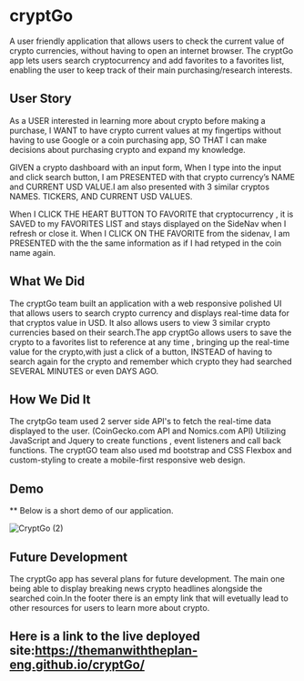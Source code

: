 # cryptGo
A user friendly application that allows users to check the current value of crypto currencies, without having to open an internet browser. 
The cryptGo app lets users search cryptocurrency and add favorites to a favorites list, enabling the user to keep track of their main purchasing/research
interests. 

## User Story 

As a USER interested in learning more  about crypto before making a purchase, 
I WANT  to have crypto current values at my  fingertips without having to use Google or a coin purchasing app,
SO THAT I can make decisions about purchasing crypto and expand my knowledge.

GIVEN a crypto dashboard with an input form,
When I type into the input and click search button, 
I am PRESENTED with that crypto currency’s NAME  and CURRENT USD VALUE.I am also presented with 3 similar cryptos NAMES. TICKERS, AND CURRENT USD VALUES. 
 
When I CLICK THE HEART BUTTON TO FAVORITE  that cryptocurrency , it is SAVED to my FAVORITES LIST and stays displayed on the SideNav  when I refresh or close it. 
When I CLICK ON THE FAVORITE from the sidenav, I am PRESENTED with the the same information as if I had retyped in the coin name again. 

## What We Did 
The cryptGo team built an application with a web responsive polished UI that allows users to search crypto currency and displays real-time data
for that cryptos value in USD. It also allows users to view 3 similar crypto currencies based on their search.The app cryptGo allows users to save the crypto to a 
favorites list to reference at any time , bringing up the real-time value for the crypto,with just a click of a button, INSTEAD of having to search 
again for the crypto and remember which crypto they had searched SEVERAL MINUTES or even DAYS AGO.

## How We Did It 
The crytpGo team used 2 server side API's to fetch the real-time data  displayed to the user. (CoinGecko.com API and Nomics.com API)
Utilizing JavaScript and Jquery to create functions , event listeners and call back functions. 
The cryptGO team also used md bootstrap and CSS Flexbox and custom-styling  to create a mobile-first responsive web design. 

## Demo
** Below is a short demo of our application.

![CryptGo (2)](https://user-images.githubusercontent.com/92121595/153290616-a04b8b78-9558-4c5f-9898-0c9f6a42d6dc.gif)

## Future Development
The cryptGo app has several plans for future development.  The main one being able to display breaking news crypto headlines alongside the searched coin.In the footer there is an empty link that will evetually lead to other resources for users to learn more about crypto.  

## Here is a link to the live deployed site:https://themanwiththeplan-eng.github.io/cryptGo/
